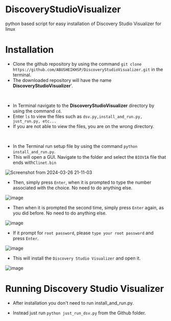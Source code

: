 # **DiscoveryStudioVisualizer**
python based script for easy installation of Discovery Studio Visualizer for linux

# **Installation**

- Clone the github repository by using the command  ```git clone https://github.com/ABUSHEIKHSP/DiscoveryStudioVisualizer.git``` in the terminal.
- The downloaded repository will have the name **DiscoveryStudioVisualizer**'.
<br>

- In Terminal navigate to the **DiscoveryStudioVisualizer** directory by using the command ``cd``.
- Enter ```ls``` to view the files such as ```dsv.py,install_and_run.py, just_run.py, etc...```
- If you are not able to view the files, you are on the wrong directory.
<br>

- In the Terminal run setup file by using the command ```python install_and_run.py```.
- This will open a GUI. Navigate to the folder and select the `BIOVIA` file that ends with`Clinet.bin`
  
![Screenshot from 2024-03-26 21-11-03](https://github.com/ABUSHEIKHSP/DiscoveryStudioVisualizer/assets/96288958/ea79bc50-67f2-4517-83d1-30d05ec46dbd)

- Then, simply press `Enter`, when it is prompted to type the number associated with the choice. No need to do anything else.

![image](https://github.com/ABUSHEIKHSP/DiscoveryStudioVisualizer/assets/96288958/8c5cf397-64b9-4ca5-91f6-8e6756082da8)

- Then when it is prompted the second time, simply press `Enter` again, as you did before. No need to do anything else.

![image](https://github.com/ABUSHEIKHSP/DiscoveryStudioVisualizer/assets/96288958/d7b02be8-a4da-42ef-baee-097bc42c6f40)

- If it prompt for `root password`, please `type your root password` and press `Enter`.

![image](https://github.com/ABUSHEIKHSP/DiscoveryStudioVisualizer/assets/96288958/7976d2cd-95c1-438d-9263-f8cc044fd11d)

- This will install the `Discovery Studio Visualizer` and open it.

![image](https://github.com/ABUSHEIKHSP/DiscoveryStudioVisualizer/assets/96288958/a4df064a-35a3-4c17-86cd-7ebb1efb3736)

# **Running Discovery Studio Visualizer**

- After installation you don't need to run install_and_run.py.

- Instead just run `python just_run_dsv.py` from the Github folder.





